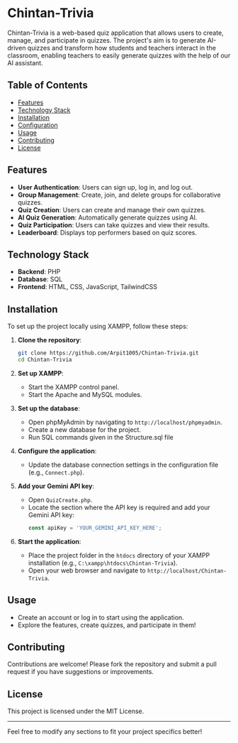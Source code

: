 # Chintan-Trivia

Chintan-Trivia is a web-based quiz application that allows users to create, manage, and participate in quizzes. The project's aim is to generate AI-driven quizzes and transform how students and teachers interact in the classroom, enabling teachers to easily generate quizzes with the help of our AI assistant.

## Table of Contents
- [Features](#features)
- [Technology Stack](#technology-stack)
- [Installation](#installation)
- [Configuration](#configuration)
- [Usage](#usage)
- [Contributing](#contributing)
- [License](#license)

## Features
- **User Authentication**: Users can sign up, log in, and log out.
- **Group Management**: Create, join, and delete groups for collaborative quizzes.
- **Quiz Creation**: Users can create and manage their own quizzes.
- **AI Quiz Generation**: Automatically generate quizzes using AI.
- **Quiz Participation**: Users can take quizzes and view their results.
- **Leaderboard**: Displays top performers based on quiz scores.

## Technology Stack
- **Backend**: PHP
- **Database**: SQL
- **Frontend**: HTML, CSS, JavaScript, TailwindCSS

## Installation

To set up the project locally using XAMPP, follow these steps:

1. **Clone the repository**:
   ```bash
   git clone https://github.com/Arpit1005/Chintan-Trivia.git
   cd Chintan-Trivia
   ```
2. **Set up XAMPP**:
   - Start the XAMPP control panel.
   - Start the Apache and MySQL modules.

3. **Set up the database**:
   - Open phpMyAdmin by navigating to `http://localhost/phpmyadmin`.
   - Create a new database for the project.
   - Run SQL commands given in the Structure.sql file

4. **Configure the application**:
   - Update the database connection settings in the configuration file (e.g., `Connect.php`).

5. **Add your Gemini API key**:
   - Open `QuizCreate.php`.
   - Locate the section where the API key is required and add your Gemini API key:
     ```js
     const apiKey = 'YOUR_GEMINI_API_KEY_HERE';
     ```

6. **Start the application**:
   - Place the project folder in the `htdocs` directory of your XAMPP installation (e.g., `C:\xampp\htdocs\Chintan-Trivia`).
   - Open your web browser and navigate to `http://localhost/Chintan-Trivia`.

## Usage

- Create an account or log in to start using the application.
- Explore the features, create quizzes, and participate in them!

## Contributing

Contributions are welcome! Please fork the repository and submit a pull request if you have suggestions or improvements.

## License

This project is licensed under the MIT License.

---

Feel free to modify any sections to fit your project specifics better!
